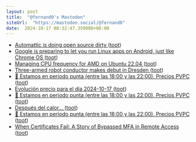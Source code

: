```yaml
---
layout: post
title:  "@fernand0's Mastodon"
siteUrl:  "https://mastodon.social/@fernand0"
date:  2024-10-17 08:32:47.359000+00:00
---
```

*  [Automattic is doing open source dirty ](https://world.hey.com/dhh/automattic-is-doing-open-source-dirty-b95cf12) ([toot](https://mastodon.social/@fernand0/113321834404552626))
*  [Google is preparing to let you run Linux apps on Android, just like Chrome OS ](https://www.androidauthority.com/android-linux-terminal-app-3489887) ([toot](https://mastodon.social/@fernand0/113320901871103188))
*  [Managing CPU frequency for AMD on Ubuntu 22.04 ](https://smalldatum.blogspot.com/2024/10/managing-cpu-frequency-for-amd-on.htm) ([toot](https://mastodon.social/@fernand0/113320172912238517))
*  [Three-armed robot conductor makes debut in Dresden ](https://www.theguardian.com/world/2024/oct/13/three-armed-robot-maira-pro-s-conductor-makes-debut-dresden?CMP=twt_a-music_b-gdnclassica) ([toot](https://mastodon.social/@fernand0/113318371004446139))
*  [🔴 Estamos en periodo punta (entre las 18:00 y las 22:00). Precios PVPC ](https://mastodon.social/@fernand0/113318236899553626) ([toot](https://mastodon.social/@fernand0/113318236899553626))
*  [Evolución precio para el día 2024-10-17 ](https://mastodon.social/@fernand0/113318236877283134) ([toot](https://mastodon.social/@fernand0/113318236877283134))
*  [🔴 Estamos en periodo punta (entre las 18:00 y las 22:00). Precios PVPC ](https://mastodon.social/@fernand0/113318232420181859) ([toot](https://mastodon.social/@fernand0/113318232420181859))
*  [Después del calor… ](https://avecesunafoto.wordpress.com/2024/10/16/despues-del-calor) ([toot](https://mastodon.social/@fernand0/113318230369976211))
*  [🔴 Estamos en periodo punta (entre las 18:00 y las 22:00). Precios PVPC ](https://mastodon.social/@fernand0/113318196328668726) ([toot](https://mastodon.social/@fernand0/113318196328668726))
*  [When Certificates Fail: A Story of Bypassed MFA in Remote Access ](https://edermi.github.io/post/2024/mfa_bypass_mtls) ([toot](https://mastodon.social/@fernand0/113318134948847805))
